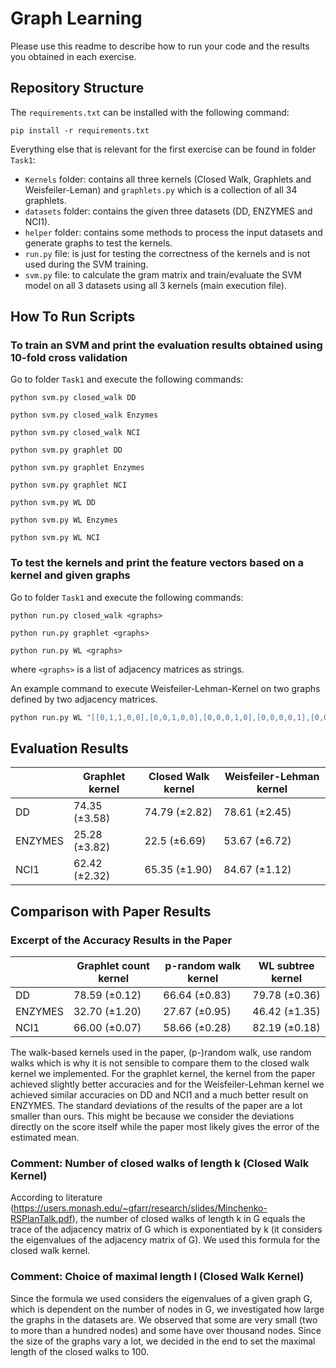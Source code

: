 # Graph Learning
Please use this readme to describe how to run your code and the results you obtained in each exercise.

## Repository Structure

The ```requirements.txt``` can be installed with the following command:

```pip install -r requirements.txt```

Everything else that is relevant for the first exercise can be found in folder ```Task1```:

* ```Kernels``` folder: contains all three kernels (Closed Walk, Graphlets and Weisfeiler-Leman) and ```graphlets.py``` which is a collection of all 34 graphlets.
* ```datasets``` folder: contains the given three datasets (DD, ENZYMES and NCI1).
* ```helper``` folder: contains some methods to process the input datasets and generate graphs to test the kernels.
* ```run.py``` file: is just for testing the correctness of the kernels and is not used during the SVM training.
* ```svm.py``` file: to calculate the gram matrix and train/evaluate the SVM model on all 3 datasets using all 3 kernels (main execution file).

## How To Run Scripts

### To train an SVM and print the evaluation results obtained using 10-fold cross validation

Go to folder ```Task1``` and execute the following commands:

```python svm.py closed_walk DD``` 

```python svm.py closed_walk Enzymes```

```python svm.py closed_walk NCI```

```python svm.py graphlet DD```

```python svm.py graphlet Enzymes```

```python svm.py graphlet NCI```

```python svm.py WL DD```

```python svm.py WL Enzymes```

```python svm.py WL NCI```

### To test the kernels and print the feature vectors based on a kernel and given graphs
Go to folder ```Task1``` and execute the following commands:

```python run.py closed_walk <graphs>```

```python run.py graphlet <graphs>```

```python run.py WL <graphs>```

 where ```<graphs>``` is a list of adjacency matrices as strings.

An example command to execute Weisfeiler-Lehman-Kernel on two graphs defined by two adjacency matrices.

```bash
python run.py WL "[[0,1,1,0,0],[0,0,1,0,0],[0,0,0,1,0],[0,0,0,0,1],[0,0,0,0,0]]" "[[0,1,1,0,0],[0,1,1,1,0],[0,0,0,1,0],[0,0,0,0,1],[0,0,0,0,0]]"
```

## Evaluation Results

|         | Graphlet kernel | Closed Walk kernel | Weisfeiler-Lehman kernel |
|---------|-----------------|--------------------|--------------------------|
| DD      | 74.35 (±3.58)   | 74.79 (±2.82)      | 78.61 (±2.45)            |
| ENZYMES | 25.28 (±3.82)   | 22.5 (±6.69)       | 53.67 (±6.72)            |
| NCI1    | 62.42 (±2.32)   | 65.35 (±1.90)      | 84.67 (±1.12)            |

## Comparison with Paper Results

### Excerpt of the Accuracy Results in the Paper
|         | Graphlet count kernel | p-random walk kernel | WL subtree  kernel  |
|---------|----------------|---------------|---------------|
| DD      | 78.59 (±0.12)  | 66.64 (±0.83) | 79.78 (±0.36) |
| ENZYMES | 32.70 (±1.20)  | 27.67 (±0.95) | 46.42 (±1.35) |
| NCI1    | 66.00 (±0.07)  | 58.66 (±0.28) | 82.19 (±0.18) |

The walk-based kernels used in the paper, (p-)random walk, use random walks which is why it is not sensible to compare them to the closed walk kernel we implemented. For the graphlet kernel, the kernel from the paper achieved slightly better accuracies and for the Weisfeiler-Lehman kernel we achieved similar accuracies on DD and NCI1 and a much better result on ENZYMES. The standard deviations of the results of the paper are a lot smaller than ours. This might be because we consider the deviations directly on the score itself while the paper most likely gives the error of the estimated mean.

### Comment: Number of closed walks of length k (Closed Walk Kernel)

According to literature (https://users.monash.edu/~gfarr/research/slides/Minchenko-RSPlanTalk.pdf), the number of closed walks of length k in G equals the trace of the adjacency matrix of G which is exponentiated by k (it considers the eigenvalues of the adjacency matrix of G). We used this formula for the closed walk kernel.


### Comment: Choice of maximal length l (Closed Walk Kernel)

Since the formula we used considers the eigenvalues of a given graph G, which is dependent on the number of nodes in G, we investigated how large the graphs in the datasets are. We observed that some are very small (two to more than a hundred nodes) and some have over thousand nodes. Since the size of the graphs vary a lot, we decided in the end to set the maximal length of the closed walks to 100.

